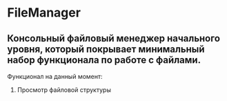 # FileManager
Консольный файловый менеджер начального уровня, который покрывает минимальный набор функционала по работе с файлами.
---
Функционал на данный момент:
1) Просмотр файловой структуры
